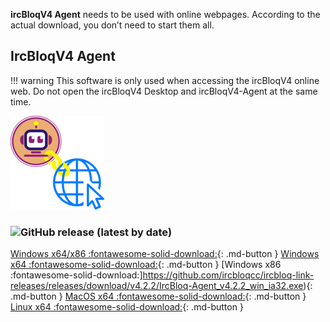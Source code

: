 **ircBloqV4 Agent** needs to be used with online webpages. According to the actual download, you don’t need to start them all.

## IrcBloqV4 Agent

!!! warning
    This software is only used when accessing the ircBloqV4 online web. Do not open the ircBloqV4 Desktop and ircBloqV4-Agent at the same time.

![](assets/IrcBloq-Agent.png)

### ![GitHub release (latest by date)](https://img.shields.io/github/v/release/ircbloqcc/ircbloq-link-releases)

[Windows x64/x86 :fontawesome-solid-download:](https://github.com/ircbloqcc/ircbloq-link-releases/releases/download/v4.2.2/IrcBloq-Agent_v4.2.2_win.exe){: .md-button }
[Windows x64 :fontawesome-solid-download:](https://github.com/ircbloqcc/ircbloq-link-releases/releases/download/v4.2.2/IrcBloq-Agent_v4.2.2_win_x64.exe){: .md-button }
[Windows x86 :fontawesome-solid-download:]https://github.com/ircbloqcc/ircbloq-link-releases/releases/download/v4.2.2/IrcBloq-Agent_v4.2.2_win_ia32.exe){: .md-button }
[MacOS x64 :fontawesome-solid-download:](https://github.com/ircbloqcc/ircbloq-link-releases/releases/download/v4.2.2/IrcBloq-Agent_v4.2.2_mac_x64.dmg){: .md-button }
[Linux x64 :fontawesome-solid-download:](https://github.com/ircbloqcc/ircbloq-link-releases/releases/download/v4.2.2/IrcBloq-Agent_v4.2.2_linux_amd64.deb){: .md-button }
